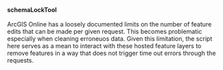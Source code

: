 **schemaLockTool**<br><br>
ArcGIS Online has a loosely documented limits on the number of feature edits that can be made per given request. This becomes problematic especially when cleaning erroneuos data. Given this limitation, the script here serves as a mean to interact with these hosted feature layers to remove features in a way that does not trigger time out errors through the requests.
